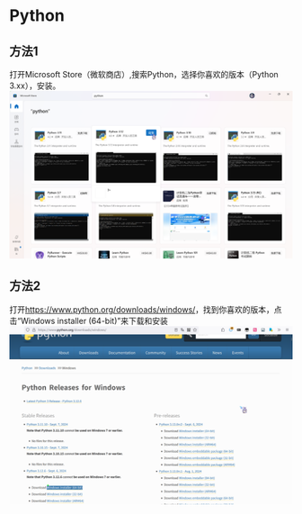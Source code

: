 # Python

## 方法1
打开Microsoft Store（微软商店）,搜索Python，选择你喜欢的版本（Python 3.xx），安装。
![py ms store](./py_ms.png)

## 方法2
打开<https://www.python.org/downloads/windows/>，找到你喜欢的版本，点击“Windows installer (64-bit)”来下载和安装
![py site](./py_site.png)
